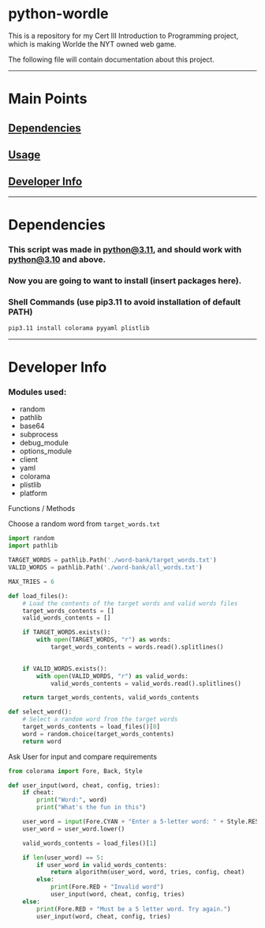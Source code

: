 # python-wordle

This is a repository for my Cert III Introduction to Programming project, which is making Worlde the NYT owned web game.

The following file will contain documentation about this project.

---

# Main Points

## [Dependencies](#dependencies)

## [Usage](./Instructions.md)

## [Developer Info](#developer-info)

---

# Dependencies

### This script was made in python@3.11, and should work with python@3.10 and above.

### Now you are going to want to install (insert packages here).

### Shell Commands (use pip3.11 to avoid installation of default PATH)

```zsh
pip3.11 install colorama pyyaml plistlib
```

---

# Developer Info

### Modules used:

* random
* pathlib
* base64
* subprocess
* debug_module
* options_module
* client
* yaml
* colorama
* plistlib
* platform

Functions / Methods

Choose a random word from `target_words.txt`

```python
import random
import pathlib

TARGET_WORDS = pathlib.Path('./word-bank/target_words.txt')
VALID_WORDS = pathlib.Path('./word-bank/all_words.txt')

MAX_TRIES = 6

def load_files():
    # Load the contents of the target words and valid words files
    target_words_contents = []
    valid_words_contents = []

    if TARGET_WORDS.exists():
        with open(TARGET_WORDS, "r") as words:
            target_words_contents = words.read().splitlines()
  

    if VALID_WORDS.exists():
        with open(VALID_WORDS, "r") as valid_words:
            valid_words_contents = valid_words.read().splitlines()

    return target_words_contents, valid_words_contents

def select_word():
    # Select a random word from the target words
    target_words_contents = load_files()[0]
    word = random.choice(target_words_contents)
    return word

```

Ask User for input and compare requirements

```python
from colorama import Fore, Back, Style

def user_input(word, cheat, config, tries):
    if cheat:
        print("Word:", word)
        print("What's the fun in this")

    user_word = input(Fore.CYAN + "Enter a 5-letter word: " + Style.RESET_ALL)
    user_word = user_word.lower()

    valid_words_contents = load_files()[1]

    if len(user_word) == 5:
        if user_word in valid_words_contents:
            return algorithm(user_word, word, tries, config, cheat)
        else:
            print(Fore.RED + "Invalid word")
            user_input(word, cheat, config, tries)
    else:
        print(Fore.RED + "Must be a 5 letter word. Try again.")
        user_input(word, cheat, config, tries)
```
